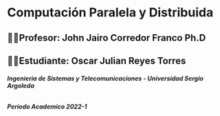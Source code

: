 # Computación Paralela y Distribuida
## 👨‍🏫**Profesor:** John Jairo Corredor Franco Ph.D
## 👨‍💻**Estudiante:** Oscar Julian Reyes Torres
###### ***Ingenieria de Sistemas y Telecomunicaciones - Universidad Sergio Argoleda*** 
###### ***Periodo Academico 2022-1***

